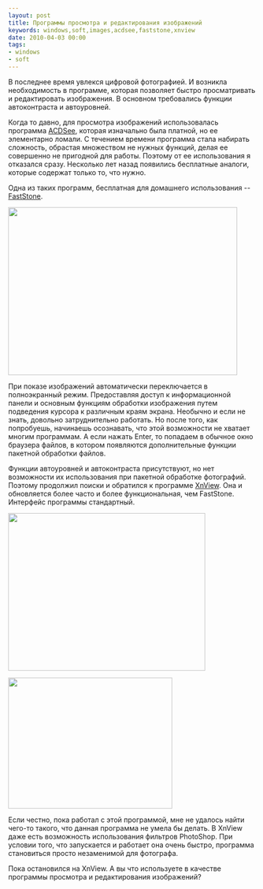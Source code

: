 ```yaml
---
layout: post
title: Программы просмотра и редактирования изображений
keywords: windows,soft,images,acdsee,faststone,xnview
date: 2010-04-03 00:00
tags:
- windows
- soft
---
```

В последнее время увлекся цифровой фотографией. И возникла необходимость в программе, которая позволяет быстро просматривать и редактировать изображения. В основном требовались функции автоконтраста и автоуровней.

Когда то давно, для просмотра изображений использовалась программа <a href="http://www.acdsee.com/" rel="nofollow">ACDSee</a>, которая изначально была платной, но ее элементарно ломали. С течением времени программа стала набирать сложность, обрастая множеством не нужных функций, делая ее совершенно не пригодной для работы. Поэтому от ее использования я отказался сразу. Несколько лет назад появились бесплатные аналоги, которые содержат только то, что нужно.

Одна из таких программ, бесплатная для домашнего использования -- <a href="http://www.faststone.org/FSViewerDetail.htm" rel="nofollow">FastStone</a>.

<a href="https://static.juev.org/2010/04/FSViewerScreenShot1.jpg"><img class="aligncenter size-full wp-image-969" title="FSViewerScreenShot1" src="https://static.juev.org/2010/04/FSViewerScreenShot1.jpg" alt="" width="465" height="341" /></a>

При показе изображений автоматически переключается в полноэкранный режим. Предоставляя доступ к информационной панели и основным функциям обработки изображения путем подведения курсора к различным краям экрана. Необычно и если не знать, довольно затруднительно работать. Но после того, как попробуешь, начинаешь осознавать, что этой возможности не хватает многим программам. А если нажать Enter, то попадаем в обычное окно браузера файлов, в котором появляются дополнительные функции пакетной обработки файлов.

Функции автоуровней и автоконтраста присутствуют, но нет возможности их использования при пакетной обработке фотографий. Поэтому продолжил поиски и обратился к программе <a href="http://www.xnview.com/en/index.html" rel="nofollow">XnView</a>. Она и обновляется более часто и более функциональная, чем FastStone. Интерфейс программы стандартный.

<a href="https://static.juev.org/2010/04/browser-400x320.gif"><img class="aligncenter size-full wp-image-970" title="browser-400x320" src="https://static.juev.org/2010/04/browser-400x320.gif" alt="" width="400" height="320" /></a>

<a href="https://static.juev.org/2010/04/win2s.jpg"><img class="aligncenter size-full wp-image-971" title="win2s" src="https://static.juev.org/2010/04/win2s.jpg" alt="" width="333" height="266" /></a>

Если честно, пока работал с этой программой, мне не удалось найти чего-то такого, что данная программа не умела бы делать. В XnView даже есть возможность использования фильтров PhotoShop. При условии того, что запускается и работает она очень быстро, программа становиться просто незаменимой для фотографа.

Пока остановился на XnView. А вы что используете в качестве программы просмотра и редактирования изображений?
